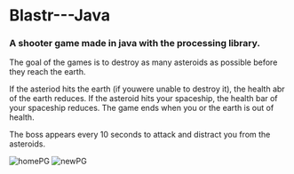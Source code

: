# Blastr---Java
### A shooter game made in java with the processing library.

The goal of the games is to destroy as many asteroids as possible before they reach the earth.

If the asteriod hits the earth (if youwere unable to destroy it), the health abr of the earth reduces.
If the asteroid hits your spaceship, the health bar of your spaceship reduces.
The game ends when you or the earth is out of health.

The boss appears every 10 seconds to attack and distract you from the asteroids.

![homePG](https://user-images.githubusercontent.com/54943241/211945646-04eaeedf-fe3d-41a9-93be-3035342b5bda.png) 
![newPG](https://user-images.githubusercontent.com/54943241/212225793-43855c67-262b-4ff4-bcfc-e59dbd659395.png)

